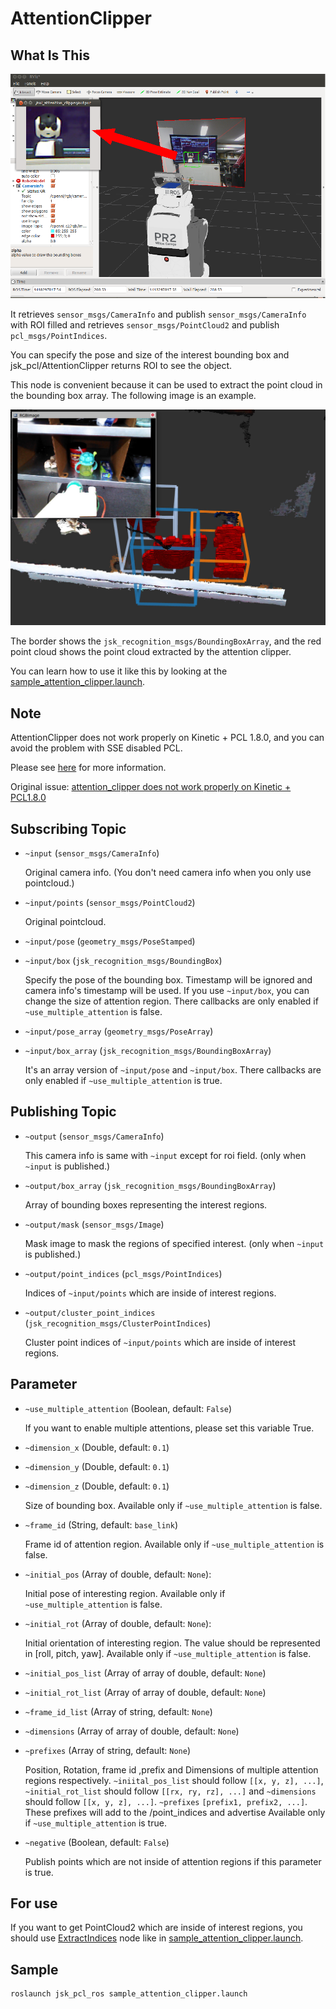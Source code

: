# AttentionClipper
## What Is This
![](images/attention_clipper.png)

It retrieves `sensor_msgs/CameraInfo` and publish `sensor_msgs/CameraInfo` with ROI filled and
retrieves `sensor_msgs/PointCloud2` and publish `pcl_msgs/PointIndices`.

You can specify the pose and size of the interest bounding box and jsk\_pcl/AttentionClipper returns ROI
to see the object.

This node is convenient because it can be used to extract the point cloud in the bounding box array. The following image is an example.

![](images/attention_clipper_with_boxes.jpg)

The border shows the `jsk_recognition_msgs/BoundingBoxArray`, and the red point cloud shows the point cloud extracted by the attention clipper.

You can learn how to use it like this by looking at the [sample_attention_clipper.launch](https://github.com/jsk-ros-pkg/jsk_recognition/blob/master/jsk_pcl_ros/sample/sample_attention_clipper.launch).

## Note

AttentionClipper does not work properly on Kinetic + PCL 1.8.0, and you can avoid the problem with SSE disabled PCL.

Please see [here](../../install_pcl_from_source.md) for more information.

Original issue: [attention_clipper does not work properly on Kinetic + PCL1.8.0](https://github.com/jsk-ros-pkg/jsk_recognition/issues/2380)

## Subscribing Topic
* `~input` (`sensor_msgs/CameraInfo`)

  Original camera info. (You don't need camera info when you only use pointcloud.)

* `~input/points` (`sensor_msgs/PointCloud2`)

  Original pointcloud.

* `~input/pose` (`geometry_msgs/PoseStamped`)
* `~input/box` (`jsk_recognition_msgs/BoundingBox`)

  Specify the pose of the bounding box. Timestamp will be ignored and camera info's timestamp will be used. If you use `~input/box`, you can change the size of attention region. There callbacks are only enabled if `~use_multiple_attention` is false.

* `~input/pose_array` (`geometry_msgs/PoseArray`)
* `~input/box_array` (`jsk_recognition_msgs/BoundingBoxArray`)

  It's an array version of `~input/pose` and `~input/box`. There callbacks are only enabled if `~use_multiple_attention` is true.

## Publishing Topic
* `~output` (`sensor_msgs/CameraInfo`)

  This camera info is same with `~input` except for roi field.
  (only when `~input` is published.)

* `~output/box_array` (`jsk_recognition_msgs/BoundingBoxArray`)

  Array of bounding boxes representing the interest regions.

* `~output/mask` (`sensor_msgs/Image`)

  Mask image to mask the regions of specified interest.
  (only when `~input` is published.)

* `~output/point_indices` (`pcl_msgs/PointIndices`)

  Indices of `~input/points` which are inside of interest regions.

* `~output/cluster_point_indices` (`jsk_recognition_msgs/ClusterPointIndices`)

  Cluster point indices of `~input/points` which are inside of interest regions.

## Parameter
* `~use_multiple_attention` (Boolean, default: `False`)

  If you want to enable multiple attentions, please set this variable True.

* `~dimension_x` (Double, default: `0.1`)
* `~dimension_y` (Double, default: `0.1`)
* `~dimension_z` (Double, default: `0.1`)

  Size of bounding box. Available only if `~use_multiple_attention` is false.

* `~frame_id` (String, default: `base_link`)

  Frame id of attention region. Available only if `~use_multiple_attention` is false.

* `~initial_pos` (Array of double, default: `None`):

  Initial pose of interesting region. Available only if `~use_multiple_attention` is false.

* `~initial_rot` (Array of double, default: `None`):

  Initial orientation of interesting region. The value should be represented in
  [roll, pitch, yaw]. Available only if `~use_multiple_attention` is false.

* `~initial_pos_list` (Array of array of double, default: `None`)
* `~initial_rot_list` (Array of array of double, default: `None`)
* `~frame_id_list` (Array of string, default: `None`)
* `~dimensions` (Array of array of double, default: `None`)
* `~prefixes` (Array of string, default: `None`)

  Position, Rotation, frame id ,prefix and Dimensions of multiple attention regions respectively.
  `~iniital_pos_list` should follow `[[x, y, z], ...]`,
  `~initial_rot_list` should follow `[[rx, ry, rz], ...]` and
  `~dimensions` should follow `[[x, y, z], ...]`.
  `~prefixes` `[prefix1, prefix2, ...]`. These prefixes will add to the /point_indices and advertise
  Available only if `~use_multiple_attention` is true.

* `~negative` (Boolean, default: `False`)

  Publish points which are not inside of attention regions if this parameter is true.

## For use
If you want to get PointCloud2 which are inside of interest regions, you should use [ExtractIndices](./extract_indices.md) node like in [sample_attention_clipper.launch](https://github.com/jsk-ros-pkg/jsk_recognition/blob/master/jsk_pcl_ros/sample/sample_attention_clipper.launch).

## Sample

```bash
roslaunch jsk_pcl_ros sample_attention_clipper.launch
```
